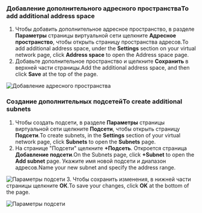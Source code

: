 ### <a name="to-add-additional-address-space"></a><span data-ttu-id="32d79-101">Добавление дополнительного адресного пространства</span><span class="sxs-lookup"><span data-stu-id="32d79-101">To add additional address space</span></span>

1. <span data-ttu-id="32d79-102">Чтобы добавить дополнительное адресное пространство, в разделе **Параметры** страницы виртуальной сети щелкните **Адресное пространство**, чтобы открыть страницу пространства адресов.</span><span class="sxs-lookup"><span data-stu-id="32d79-102">To add additional address space, under the **Settings** section on your virtual network page, click **Address space** to open the Address space page.</span></span>
2. <span data-ttu-id="32d79-103">Добавьте дополнительное пространство и щелкните **Сохранить** в верхней части страницы.</span><span class="sxs-lookup"><span data-stu-id="32d79-103">Add the additional address space, and then click **Save** at the top of the page.</span></span>

  ![Добавление адресного пространства](./media/vpn-gateway-additional-address-space-include/address_space.png)

### <a name="to-create-additional-subnets"></a><span data-ttu-id="32d79-105">Создание дополнительных подсетей</span><span class="sxs-lookup"><span data-stu-id="32d79-105">To create additional subnets</span></span>

1. <span data-ttu-id="32d79-106">Чтобы создать подсети, в разделе **Параметры** страницы виртуальной сети щелкните **Подсети**, чтобы открыть страницу **Подсети**.</span><span class="sxs-lookup"><span data-stu-id="32d79-106">To create subnets, in the **Settings** section of your virtual network page, click **Subnets** to open the **Subnets** page.</span></span> 
2. <span data-ttu-id="32d79-107">На странице "Подсети" щелкните **+Подсеть**. Откроется страница **Добавление подсети**.</span><span class="sxs-lookup"><span data-stu-id="32d79-107">On the Subnets page, click **+Subnet** to open the **Add subnet** page.</span></span> <span data-ttu-id="32d79-108">Укажите имя новой подсети и диапазон адресов.</span><span class="sxs-lookup"><span data-stu-id="32d79-108">Name your new subnet and specify the address range.</span></span>

  ![Параметры подсети](./media/vpn-gateway-additional-address-space-include/add_subnet.png)
3. <span data-ttu-id="32d79-110">Чтобы сохранить изменения, в нижней части страницы щелкните **ОК**.</span><span class="sxs-lookup"><span data-stu-id="32d79-110">To save your changes, click **OK** at the bottom of the page.</span></span>

  ![Параметры подсети](./media/vpn-gateway-additional-address-space-include/ok.png)